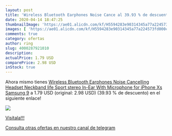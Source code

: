 ```yaml
---
layout: post
title: 'Wireless Bluetooth Earphones Noise Cance al 39.93 % de descuento'
date: 2020-04-14 18:47:25
thumbnailImage: 'https://ae01.alicdn.com/kf/H5594283e90314345a77a224573fd000cu/Wireless-Bluetooth-Earphones-Noise-Cancelling-Headset-Neckband-life-Sport-stereo-In-Ear-With-Microphone-for-iPhone.jpg_350x350._SL200_.jpg'
images: [ 'https://ae01.alicdn.com/kf/H5594283e90314345a77a224573fd000cu/Wireless-Bluetooth-Earphones-Noise-Cancelling-Headset-Neckband-life-Sport-stereo-In-Ear-With-Microphone-for-iPhone.jpg_350x350._SL200_.jpg' ]
comments: true
category: ofertas
author: ring
slug: 4000287921010
description:
actualPrice: 1.79 USD
comparePrice: 2.98 USD
inStock: true
---
```


Ahora mismo tienes [Wireless Bluetooth Earphones Noise Cancelling Headset Neckband life Sport  stereo In-Ear With Microphone for iPhone Xs Samsung 9](https://www.amazon.com/dp/4000287921010/?tag=redken08-20) a 1.79 USD (original: 2.98 USD) (39.93 %  de descuento) en el siguiente enlace!

[![](https://ae01.alicdn.com/kf/H5594283e90314345a77a224573fd000cu/Wireless-Bluetooth-Earphones-Noise-Cancelling-Headset-Neckband-life-Sport-stereo-In-Ear-With-Microphone-for-iPhone.jpg_350x350._SL200_.jpg)](https://www.amazon.com/dp/4000287921010/?tag=redken08-20)

[Visítala!!!](https://www.amazon.com/dp/4000287921010/?tag=redken08-20)

[Consulta otras ofertas en nuestro canal de telegram](https://t.me/s/ofertas25)
